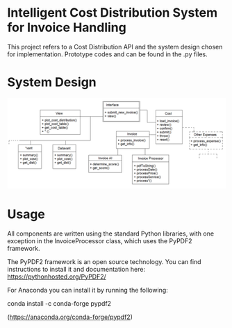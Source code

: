 # Intelligent Cost Distribution System for Invoice Handling

This project refers to a Cost Distribution API and the system design chosen for implementation. Prototype codes and can be found in the .py files.


# System Design

![System Design](/SystemDesign/uml.png)

# Usage

All components are written using the standard Python libraries, with one exception in the InvoiceProcessor class, which uses the PyPDF2 framework. 

The PyPDF2 framework is an open source technology. You can find instructions to install it and documentation here:
https://pythonhosted.org/PyPDF2/


For Anaconda you can install it by running the following: 

conda install -c conda-forge pypdf2 

(https://anaconda.org/conda-forge/pypdf2)
 

